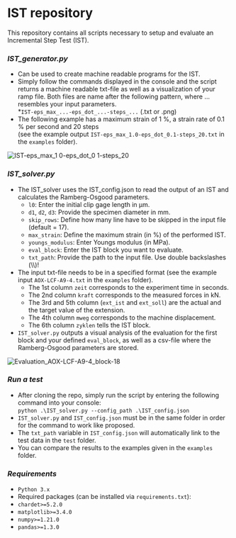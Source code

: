# IST repository
This repository contains all scripts necessary to setup and evaluate an Incremental Step Test (IST). 

### *IST_generator.py*
* Can be used to create machine readable programs for the IST.
* Simply follow the commands displayed in the console and the script returns a machine readable txt-file as well as a visualization of your ramp file. Both files are name after the following pattern, where ... resembles your input parameters. \
  *`IST-eps_max_...-eps_dot_...-steps_...` (.txt or .png)
* The following example has a maximum strain of 1 %, a strain rate of 0.1 % per second and 20 steps \
  (see the example output `IST-eps_max_1.0-eps_dot_0.1-steps_20.txt` in the `examples` folder).

![IST-eps_max_1 0-eps_dot_0 1-steps_20](https://github.com/user-attachments/assets/3073e8c8-895d-45d3-a515-7b6cabbe6e9b)

### *IST_solver.py*
* The IST_solver uses the IST_config.json to read the output of an IST and calculates the Ramberg-Osgood parameters. 
  * `l0`: Enter the initial clip gage length in µm.
  * `d1`, `d2`, `d3`: Provide the specimen diameter in mm.
  * `skip_rows`: Define how many line have to be skipped in the input file (default = 17).
  * `max_strain`: Define the maximum strain (in %) of the performed IST.
  * `youngs_modulus`: Enter Youngs modulus (in MPa).
  * `eval_block`: Enter the IST block you want to evaluate.
  * `txt_path`: Provide the path to the input file. Use double backslashes (\\\\)!
* The input txt-file needs to be in a specified format (see the example input `AOX-LCF-A9-4.txt` in the `examples` folder).
  * The 1st column `zeit` corresponds to the experiment time in seconds.
  * The 2nd column `kraft` corresponds to the measured forces in kN.
  * The 3rd and 5th column (`ext_ist`  and `ext_soll`) are the actual and the target value of the extension.
  * The 4th column `mweg` corresponds to the machine displacement.
  * The 6th column `zyklen` tells the IST block.  
* `IST_solver.py` outputs a visual analysis of the evaluation for the first block and your defined `eval_block`, as well as a csv-file where the Ramberg-Osgood parameters are stored.

![Evaluation_AOX-LCF-A9-4_block-18](https://github.com/user-attachments/assets/f0c825f2-ba3c-401d-acc1-339c42147762)

### *Run a test*
* After cloning the repo, simply run the script by entering the following command into your console: \
  `python .\IST_solver.py --config_path .\IST_config.json` 
* `IST_solver.py` and `IST_config.json` must be in the same folder in order for the command to work like proposed.
* The `txt_path` variable in `IST_config.json` will automatically link to the test data in the `test` folder.
* You can compare the results to the examples given in the `examples` folder.

### *Requirements*
* `Python 3.x`
* Required packages (can be installed via `requirements.txt`):
 * `chardet>=5.2.0`
 * `matplotlib>=3.4.0`
 * `numpy>=1.21.0`
 * `pandas>=1.3.0`
